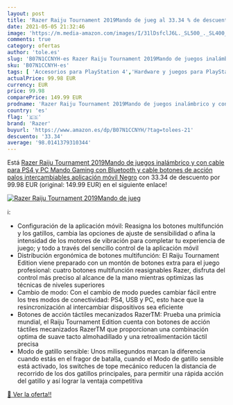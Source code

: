 ```yaml
---
layout: post
title: 'Razer Raiju Tournament 2019Mando de jueg al 33.34 % de descuento'
date: 2021-05-05 21:32:46
image: 'https://m.media-amazon.com/images/I/31lDsfclJ6L._SL500_._SL400_.jpg'
comments: true
category: ofertas
author: 'tole.es'
slug: 'B07N1CCNYH-es Razer Raiju Tournament 2019Mando de juegos inalámbrico y...'
sku: 'B07N1CCNYH-es'
tags: [ 'Accesorios para PlayStation 4','Hardware y juegos para PlayStation 4','Mandos para PlayStation 4','Mandos y controles para PlayStation 4','Videojuegos','ps4','razer', ]
actualPrice: 99.98 EUR
currency: EUR
price: 99.98
comparePrice: 149.99 EUR
prodname: 'Razer Raiju Tournament 2019Mando de juegos inalámbrico y con cable para PS4 y PC  Mando Gaming con Bluetooth y cable  botones de acción  palos intercambiables  aplicación móvil  Negro'
country: 'es'
flag: '🇪🇸'
brand: 'Razer'
buyurl: 'https://www.amazon.es/dp/B07N1CCNYH/?tag=tolees-21'
descuento: '33.34'
average: '98.0141379310344'
---
```


Está [Razer Raiju Tournament 2019Mando de juegos inalámbrico y con cable para PS4 y PC  Mando Gaming con Bluetooth y cable  botones de acción  palos intercambiables  aplicación móvil  Negro](https://www.amazon.es/dp/B07N1CCNYH/?tag=tolees-21) con 33.34 de descuento por 99.98 EUR (original: 149.99 EUR) en el siguiente enlace!

[![Razer Raiju Tournament 2019Mando de jueg](https://m.media-amazon.com/images/I/31lDsfclJ6L._SL500_._SL400_.jpg)](https://www.amazon.es/dp/B07N1CCNYH/?tag=tolees-21)

ℹ️:

- Configuración de la aplicación móvil: Reasigna los botones multifunción y los gatillos, cambia las opciones de ajuste de sensibilidad o afina la intensidad de los motores de vibración para completar tu experiencia de juego; y todo a través del sencillo control de la aplicación móvil
- Distribución ergonómica de botones multifunción: El Raiju Tournament Edition viene preparado con un montón de botones extra para el juego profesional: cuatro botones multifunción reasignables Razer, disfruta del control más preciso al alcance de la mano mientras optimizas las técnicas de niveles superiores
- Cambio de modo: Con el cambio de modo puedes cambiar fácil entre los tres modos de conectividad: PS4, USB y PC, esto hace que la resincronización al intercambiar dispositivos sea eficiente
- Botones de acción táctiles mecanizados RazerTM: Prueba una primicia mundial, el Raiju Tournament Edition cuenta con botones de acción táctiles mecanizados RazerTM que proporcionan una combinación optima de suave tacto almohadillado y una retroalimentación táctil precisa
- Modo de gatillo sensible: Unos milisegundos marcan la diferencia cuando estás en el fragor de batalla, cuando el Modo de gatillo sensible está activado, los switches de tope mecánico reducen la distancia de recorrido de los dos gatillos principales, para permitir una rápida acción del gatillo y así lograr la ventaja competitiva

[🛒 Ver la oferta!!](https://www.amazon.es/dp/B07N1CCNYH/?tag=tolees-21)
